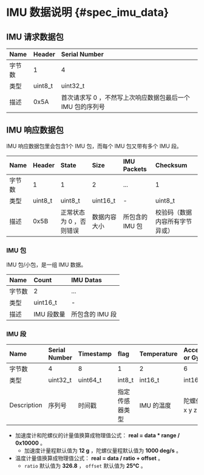 # IMU 数据说明 {#spec_imu_data}

## IMU 请求数据包

| Name | Header | Serial Number |
| :--- | :----- | :------------ |
| 字节数 | 1 | 4 |
| 类型 | uint8_t | uint32_t |
| 描述 | 0x5A | 首次请求写 0 ，不然写上次响应数据包最后一个 IMU 包的序列号 |

## IMU 响应数据包

IMU 响应数据包里会包含1个 IMU 包，而每个 IMU 包又带有多个 IMU 段。

| Name | Header | State | Size | IMU Packets | Checksum |
| :--- | :----- | :---- | :--- | :---------- | :------- |
| 字节数 | 1 | 1 | 2 | ... | 1 |
| 类型 | uint8_t | uint8_t | uint16_t | - | uint8_t |
| 描述 | 0x5B | 正常状态为 0 ，否则错误 | 数据内容大小 | 所包含的 IMU 包 | 校验码（数据内容所有字节异或） |

### IMU 包

IMU 包/小包，是一组 IMU 数据。

| Name | Count | IMU Datas |
| :--- | :-----| :-------- |
| 字节数 | 2 | ... |
| 类型 | uint16_t | - |
| 描述 | IMU 段数量 | 所包含的 IMU 段 |

### IMU 段

| Name | Serial Number | Timestamp | flag |  Temperature | Accelerometer or Gyroscope |
| :--- | :------------ | :-------- | :----| :----------- | :------------------------- |
| 字节数 | 4 | 8 | 1 | 2 | 6 |
| 类型 | uint32_t | uint64_t | int8_t | int16_t | int16_t * 3 |
| Description | 序列号 | 时间戳 | 指定传感器类型 | IMU 的温度 | 陀螺仪或陀螺仪 x y z 三轴的值 |

* 加速度计和陀螺仪的计量值换算成物理值公式： **real = data * range / 0x10000** 。
  * 加速度计量程默认值为 **12 g** ，陀螺仪量程默认值为 **1000 deg/s** 。
* 温度计量值换算成物理值公式： **real = data / ratio + offset** 。
  * ``ratio`` 默认值为 **326.8** ， ``offset`` 默认值为 **25℃** 。
